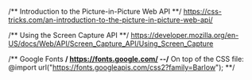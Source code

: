 /** Introduction to the Picture-in-Picture Web API **/
https://css-tricks.com/an-introduction-to-the-picture-in-picture-web-api/

/** Using the Screen Capture API **/
https://developer.mozilla.org/en-US/docs/Web/API/Screen_Capture_API/Using_Screen_Capture

/** Google Fonts **/
https://fonts.google.com/
--/** On top of the CSS file: @import url("https://fonts.googleapis.com/css2?family=Barlow"); **/
